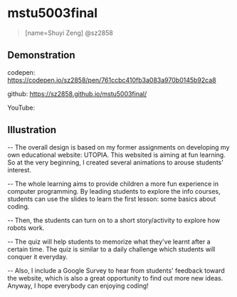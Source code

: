 # mstu5003final
> [name=Shuyi Zeng] @sz2858 

## Demonstration
codepen: https://codepen.io/sz2858/pen/761ccbc410fb3a083a970b0145b92ca8

github:
https://sz2858.github.io/mstu5003final/

YouTube:

## Illustration


-- The overall design is based on my former assignments on developing my own educational website: UTOPIA. This websited is aiming at fun learning. So at the very beginning, I created several animations to arouse students' interest.

-- The whole learning aims to provide children a more fun experience in computer programming. By leading students to explore the info courses, students can use the slides to learn the first lesson: some basics about coding. 

-- Then, the students can turn on to a short story/activity to explore how robots work.

-- The quiz will help students to memorize what they've learnt after a certain time. The quiz is similar to a daily challenge which students will conquer it everyday.

-- Also, I include a Google Survey to hear from students' feedback toward the website, which is also a great opportunity to find out more new ideas. Anyway, I hope everybody can enjoying coding!
